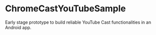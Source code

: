 # ChromeCastYouTubeSample

Early stage prototype to build reliable YouTube Cast functionalities in an Android app.
